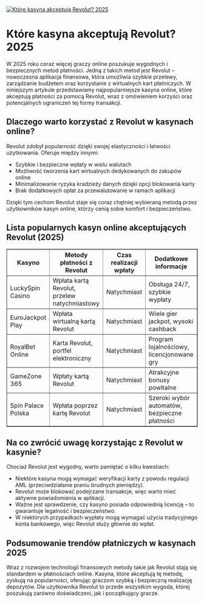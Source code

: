 [![Które kasyna akceptują Revolut? 2025](https://123-caf.pages.dev/gitsignup.png)](https://vrmoo.ru/Bt82HjjY)

<h1>Które kasyna akceptują Revolut? 2025</h1> <p>W 2025 roku coraz więcej graczy online poszukuje wygodnych i bezpiecznych metod płatności. Jedną z takich metod jest Revolut – nowoczesna aplikacja finansowa, która umożliwia szybkie przelewy, zarządzanie budżetem oraz korzystanie z wirtualnych kart płatniczych. W niniejszym artykule przedstawiamy najpopularniejsze kasyna online, które akceptują płatności za pomocą Revolut, wraz z omówieniem korzyści oraz potencjalnych ograniczeń tej formy transakcji.</p>  <h2>Dlaczego warto korzystać z Revolut w kasynach online?</h2> <p>Revolut zdobył popularność dzięki swojej elastyczności i łatwości użytkowania. Oferuje między innymi:</p> <ul>   <li>Szybkie i bezpieczne wpłaty w wielu walutach</li>   <li>Możliwość tworzenia kart wirtualnych dedykowanych do zakupów online</li>   <li>Minimalizowanie ryzyka kradzieży danych dzięki opcji blokowania karty</li>   <li>Brak dodatkowych opłat za przewalutowanie w ramach aplikacji</li> </ul> <p>Dzięki tym cechom Revolut staje się coraz chętniej wybieraną metodą przez użytkowników kasyn online, którzy cenią sobie komfort i bezpieczeństwo.</p>  <h2>Lista popularnych kasyn online akceptujących Revolut (2025)</h2> <table border="1" cellpadding="8" cellspacing="0" style="border-collapse: collapse; width: 100%;">   <thead>     <tr>       <th>Kasyno</th>       <th>Metody płatności z Revolut</th>       <th>Czas realizacji wpłaty</th>       <th>Dodatkowe informacje</th>     </tr>   </thead>   <tbody>     <tr>       <td>LuckySpin Casino</td>       <td>Wpłata kartą Revolut, przelew natychmiastowy</td>       <td>Natychmiast</td>       <td>Obsługa 24/7, szybkie wypłaty</td>     </tr>     <tr>       <td>EuroJackpot Play</td>       <td>Wpłata wirtualną kartą Revolut</td>       <td>Natychmiast</td>       <td>Wiele gier jackpot, wysoki cashback</td>     </tr>     <tr>       <td>RoyalBet Online</td>       <td>Karta Revolut, portfel elektroniczny</td>       <td>Natychmiast</td>       <td>Program lojalnościowy, licencjonowane gry</td>     </tr>     <tr>       <td>GameZone 365</td>       <td>Wpłaty kartą Revolut</td>       <td>Natychmiast</td>       <td>Atrakcyjne bonusy powitalne</td>     </tr>     <tr>       <td>Spin Palace Polska</td>       <td>Wpłata poprzez kartę Revolut</td>       <td>Natychmiast</td>       <td>Szeroki wybór automatów, bezpieczne płatności</td>     </tr>   </tbody> </table>  <h2>Na co zwrócić uwagę korzystając z Revolut w kasynie?</h2> <p>Chociaż Revolut jest wygodny, warto pamiętać o kilku kwestiach:</p> <ul>   <li>Niektóre kasyna mogą wymagać weryfikacji karty z powodu regulacji AML (przeciwdziałanie praniu brudnych pieniędzy).</li>   <li>Revolut może blokować podejrzane transakcje, więc warto mieć aktywne powiadomienia w aplikacji.</li>   <li>Ważne jest sprawdzenie, czy kasyno posiada odpowiednią licencję – to gwarantuje legalność i bezpieczeństwo.</li>   <li>W niektórych przypadkach wypłaty mogą wymagać użycia tradycyjnego konta bankowego, więc Revolut służy głównie do wpłat.</li> </ul>  <h2>Podsumowanie trendów płatniczych w kasynach 2025</h2> <p>Wraz z rozwojem technologii finansowych metody takie jak Revolut stają się standardem w płatnościach online. Kasyna, które akceptują tę metodę, zyskują na popularności, oferując graczom szybką i bezpieczną realizację depozytów. Dla użytkownika Revolut to przede wszystkim wygoda, której poszukują zarówno doświadczeni, jak i początkujący gracze.</p>